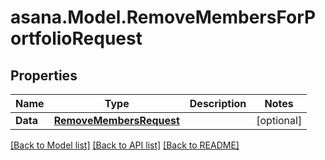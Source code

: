 
# asana.Model.RemoveMembersForPortfolioRequest

## Properties

Name | Type | Description | Notes
------------ | ------------- | ------------- | -------------
**Data** | [**RemoveMembersRequest**](RemoveMembersRequest.md) |  | [optional] 

[[Back to Model list]](../README.md#documentation-for-models)
[[Back to API list]](../README.md#documentation-for-api-endpoints)
[[Back to README]](../README.md)

